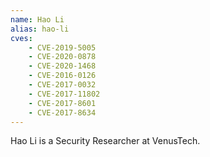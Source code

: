 ```yaml
---
name: Hao Li
alias: hao-li
cves:
    - CVE-2019-5005
    - CVE-2020-0878
    - CVE-2020-1468
    - CVE-2016-0126
    - CVE-2017-0032
    - CVE-2017-11802
    - CVE-2017-8601
    - CVE-2017-8634
---
```

Hao Li is a Security Researcher at VenusTech.